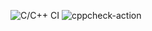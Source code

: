 ![C/C++ CI](https://github.com/stepin104597/Demo/workflows/C/C++%20CI/badge.svg)
![cppcheck-action](https://github.com/stepin104597/Demo/workflows/cppcheck-action/badge.svg)
